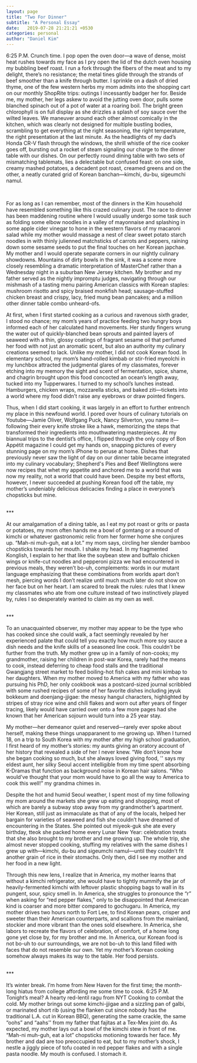```yaml
---
layout: page
title: "Two For Dinner"
subtitle: "A Personal Essay"
date:   2019-07-28 21:21:21 +0530
categories: personal
author: "Daniel Kim"
---
```



6:25 P.M. Crunch time. I pop open the oven door—a wave of dense, moist heat rushes towards my face as I pry open the lid of the dutch oven housing my bubbling beef roast. I run a fork through the fibers of the meat and to my delight, there’s no resistance; the metal tines glide through the strands of beef smoother than a knife through butter. I sprinkle on a dash of dried thyme, one of the few western herbs my mom admits into the shopping cart on our monthly ShopRite trips: outings I incessantly badger her for. Beside me, my mother, her legs askew to avoid the jutting oven door, pulls some blanched spinach out of a pot of water at a roaring boil. The bright green chlorophyll is on full display as she drizzles a splash of soy sauce over the wilted leaves. We maneuver around each other almost comically in the kitchen, which was clearly not designed for multiple bustling bodies, scrambling to get everything at the right seasoning, the right temperature, the right presentation at the last minute. As the headlights of my dad’s Honda CR-V flash through the windows, the shrill whistle of the rice cooker goes off, bursting out a rocket of steam signaling our charge to the dinner table with our dishes. On our perfectly round dining table with two sets of mismatching tablemats, lies a delectable but confused feast: on one side, creamy mashed potatoes, a decadent pot roast, creamed greens and on the other, a neatly curated grid of Korean banchan—kimchi, du-bu, sigeumchi namul.

<br/>

For as long as I can remember, most of the dinners in the Kim household have resembled something like this crazed culinary joust. The race to dinner has been maddening routine where I would usually undergo some task such as folding some elbow noodles in a valley of mayonnaise and splashing in some apple cider vinegar to hone in the western flavors of my macaroni salad while my mother would massage a nest of clear sweet potato starch noodles in with thinly julienned matchsticks of carrots and peppers, raining down some sesame seeds to put the final touches on her Korean japchae. My mother and I would operate separate corners in our nightly culinary showdowns. Mountains of dirty bowls in the sink, it was a scene more closely resembling a dramatic interpretation of MasterChef rather than a Wednesday night in a suburban New Jersey kitchen. My brother and my father served as the nightly impromptu judges, navigating through our mishmash of a tasting menu pairing American classics with Korean staples: mushroom risotto and spicy braised monkfish head; sausage-stuffed chicken breast and crispy, lacy, fried mung bean pancakes; and a million other dinner table combo unheard-ofs.

At first, when I first started cooking as a curious and ravenous sixth grader, I stood no chance; my mom’s years of practice feeding two hungry boys informed each of her calculated hand movements. Her sturdy fingers wrung the water out of quickly-blanched bean sprouts and painted layers of seaweed with a thin, glossy coatings of fragrant sesame oil that perfumed her food with not just an aromatic scent, but also an authority my culinary creations seemed to lack. Unlike my mother, I did not cook Korean food. In elementary school, my mom’s hand-rolled kimbab or stir-fried myeolchi in my lunchbox attracted the judgmental glares of my classmates, forever etching into my memory the sight and scent of fermentation, spice, shame, and chagrin brought upon this food concocted an ocean’s length away, tucked into my Tupperwares. I turned to my school’s lunches instead. Hamburgers, chicken wraps, mozzarella sticks, and baked ziti—tickets into a world where my food didn’t raise any eyebrows or draw pointed fingers. 

Thus, when I did start cooking, it was largely in an effort to further entrench my place in this newfound world. I pored over hours of culinary tutorials on Youtube—Jamie Oliver, Wolfgang Puck, Nancy Silverton, you name it—following their every knife stroke like a hawk, memorizing the steps that transformed their ingredients into mouthwatering masterpieces. At my biannual trips to the dentist’s office, I flipped through the only copy of Bon Appétit magazine I could get my hands on, snapping pictures of every stunning page on my mom’s iPhone to peruse at home. Dishes that previously never saw the light of day on our dinner table became integrated into my culinary vocabulary; Shepherd's Pies and Beef Wellingtons were now recipes that whet my appetite and anchored me to a world that was now my reality, not a world that could have been. Despite my best efforts, however, I never succeeded at pushing Korean food off the table, my mother’s undeniably delicious delicacies finding a place in everyone’s chopsticks but mine. 

<br/>
***
<br/>

At our amalgamation of a dining table, as I eat my pot roast or grits or pasta or potatoes, my mom often hands me a bowl of gomtang or a mound of kimchi or whatever gastronomic relic from her former home she conjures up. “Mah-ni muh-guh, eat a lot.” my mom says, circling her slender bamboo chopsticks towards her mouth. I shake my head. In my fragmented Konglish,  I explain to her that like the soybean stew and buffalo chicken wings or knife-cut noodles and pepperoni pizza we had encountered in previous meals, they weren’t bo-uh, complements: words in our mutant language emphasizing that these combinations from worlds apart don’t mesh, piercing words I don’t realize until much much later do not show on her face but on her heart. I am scared to break the rules: rules that I knew my classmates who ate from one culture instead of two instinctively played by, rules I so desperately wanted to claim as my own as well. 

<br/>
***
<br/>

To an unacquainted observer, my mother may appear to be the type who has cooked since she could walk, a fact seemingly revealed by her experienced palate that could tell you exactly how much more soy sauce a dish needs and the knife skills of a seasoned line cook. This couldn’t be further from the truth. My mother grew up in a family of non-cooks; my grandmother, raising her children in post-war Korea, rarely had the means to cook, instead deferring to cheap food stalls and the traditional Gwangjang street market to feed boiling-hot fish cakes and mini kimbap to her daughters. When my mother moved to America with my father who was pursuing his PhD, her only cookbook was a postcard-sized journal scribbled with some rushed recipes of some of her favorite dishes including jeyuk bokkeum and doenjang-jjigae: the messy hangul characters, highlighted by stripes of stray rice wine and chili flakes and worn out after years of finger tracing, likely would have carried over onto a few more pages had she known that her American sojourn would turn into a 25 year stay. 

My mother—her demeanor quiet and reserved—rarely ever spoke about herself, making these things unapparanent to me growing up. When I turned 18, on a trip to South Korea with my mother after my high school graduation, I first heard of my mother’s stories: my aunts giving an oratory account of her history that revealed a side of her I never knew. “We don’t know how she began cooking so much, but she always loved giving food, '' says my eldest aunt, her silky Seoul accent intelligible from my time spent absorbing K-Dramas that function as background noise in Korean hair salons. “Who would’ve thought that your mom would have to go all the way to America to cook this well!” my grandma chimes in. 

Despite the hot and humid Seoul weather, I spent most of my time following my mom around the markets she grew up eating and shopping, most of which are barely a subway stop away from my grandmother’s apartment. Her Korean, still just as immaculate as that of any of the locals, helped her bargain for varieties of seaweed and fish she couldn’t have dreamed of encountering in the States. She pointed out miyeok-guk she ate every birthday, tteok she packed home every Lunar New Year: celebration treats that she also brought to my brother and me growing up. The whole trip, she almost never stopped cooking, stuffing my relatives with the same dishes I grew up with—kimchi, du-bu and sigeumchi namul—until they couldn’t fit another grain of rice in their stomachs. Only then, did I see my mother and her food in a new light.

Through this new lens, I realize that in America, my mother learns that without a kimchi refrigerator, she would have to tightly mummify the jar of heavily-fermented kimchi with leftover plastic shopping bags to wall in its pungent, sour, spicy smell in. In America, she struggles to pronounce the “r” when asking for “red pepper flakes,” only to be disappointed that American kind is coarser and more bitter compared to gochugaru.  In America, my mother drives two hours north to Fort Lee, to find Korean pears, crisper and sweeter than their American counterparts, and scallions from the mainland, stockier and more vibrant than the ones sold elsewhere. In America, she labors to recreate the flavors of celebration, of comfort, of a home long gone yet close by, for my brother and me. In America, our Korean food is not bo-uh to our surroundings, we are not bo-uh to this land filled with faces that do not resemble our own. Yet my mother’s Korean cooking somehow always makes its way to the table. Her food persists.

<br/>
***
<br/>

It’s winter break. I’m home from New Haven for the first time; the month-long hiatus from college affording me some time to cook. 6:25 P.M. Tonight’s meal? A hearty red-lentil ragu from NYT Cooking to combat the cold. My mother brings out some kimchi-jjigae and a sizzling pan of galbi, or marinated short rib (using the flanken cut since nobody has the traditional L.A. cut in Korean BBQ), generating the same crackle, the same “oohs” and “aahs'' from my father that fajitas at a Tex-Mex joint do. As expected, my mother lays out a bowl of the kimchi stew in front of me. “Mah-ni muh-guh, eat a lot” chopsticks motioning towards her face. My brother and dad are too preoccupied to eat, but to my mother’s shock, I nestle a jiggly piece of tofu coated in red pepper flakes and with a single pasta noodle. My mouth is confused. I stomach it.
